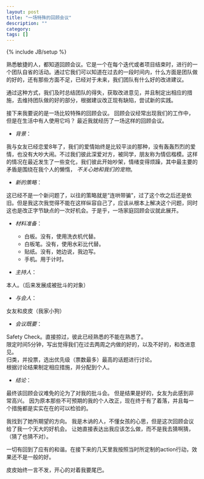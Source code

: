 ```yaml
---
layout: post
title: "一场特殊的回顾会议"
description: ""
category: 
tags: []
---
```

{% include JB/setup %}

熟悉敏捷的人，都知道回顾会议。它是一个在每个迭代或者项目结束时，进行的一个团队自省的活动。通过它我们可以知道在过去的一段时间内，什么方面是团队做的好的，还有那些方面不足，已经对于未来，我们团队有什么好的改进建议。

通过这种方式，我们及时总结团队的得失，获取改进意见，并且制定出相应的措施，去维持团队做的好的部分，根据建议改正现有缺陷，尝试新的实践。 

接下来我要说的是一场比较特殊的回顾会议。
回顾会议经常出现我们的工作中，但是在生活中有人使用它吗？
最近我就经历了一场这样的回顾会议。

* _背景_：

我与女友已经恋爱8年了，我们的爱情始终是比较平淡的那种，没有轰轰烈烈的爱情，也没有大吵大闹。不过我们彼此深爱对方，被同学，朋友称为情侣楷模。这样的情况在最近发生了一些变化，我们彼此开始吵架，情绪变得烦躁，其中最主要的矛盾是围绕在我个人的懒惰，
_不关心她和我们的宠物_。

<!-- more -->
* _新的策略_：

这已经不是一个新问题了，以往的策略就是“连哄带骗”，过了这个坎之后还是依旧。但是我这次我觉得不能在这样纵容自己了，应该从根本上解决这个问题，同时这也是改正字节缺点的一次好机会。于是乎，一场家庭回顾会议就此展开。

* _材料准备_：
    
    * 白板。没有，使用洗衣机代替。          
    * 白板笔。没有，使用水彩比代替。         
    * 贴纸。没有，她边说，我边写。          
    * 手机。用于计时。            

* _主持人_：

本人。（后来发展成被批斗的对象）

* _与会人_：

女友和皮皮（我家小狗）

* _会议既要_：

Safety Check。直接掠过，彼此已经熟悉的不能在熟悉了。    
限定时间5分钟，写出觉得我们在过去两周之内做的好的，以及不好的，和改进意见。  
归类，并投票，选出优先级（票数最多）最高的话题进行讨论。    
根据讨论结果制定相应措施，并分配到个人。    

* _结论_：

最终该回顾会议难免的沦为了对我的批斗会。
但是结果是好的，女友为此感到非常高兴。
因为原本那些不可预期的我的个人改正，现在终于有了着落，并且每一个措施都是实实在在的可以检验的。

我找到了她所期望的方向。
我是木讷的人，不懂女孩的心思，但是这次回顾会议给了我一个天大的好机会。
让她直接表达出我应该怎么做，而不是我去猜啊猜，（猜了也猜不对）。

一切有回到了应有的和谐。在接下来的几天里我按照当时所定制的action行动，效果还不是一般的好。

皮皮始终一言不发，开心的对着我要尾巴。